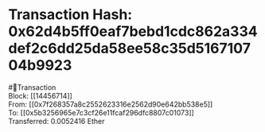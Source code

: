 
Transaction Hash: 0x62d4b5ff0eaf7bebd1cdc862a334def2c6dd25da58ee58c35d516710704b9923
====================================================================================
  
#💸Transaction  
Block: [[14456714]]  
From: [[0x7f268357a8c2552623316e2562d90e642bb538e5]]  
To: [[0x5b3256965e7c3cf26e11fcaf296dfc8807c01073]]  
Transferred: 0.0052416 Ether